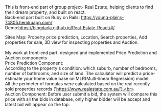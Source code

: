 This is front-end part of group project- Real Estate, helping clients to find their dream property, and built on react.<br>
Back-end part built on Ruby on Rails: https://young-plains-74805.herokuapp.com/ <br>
Demo:https://bingdarla.github.io/Real-Estate-React/#/<br>

Sites Map: Property price prediction, Location, Search properties, Add properties for sale, 3D view for inspecting properties and Auction.<br>
<br>
My work at front-end part: designed and implemented Price Prediction and Auction components <br>
Price Prediction Component: <br>
According to the property's condition: which suburb, number of bedrooms, number of bathrooms, and  size of land. The calculator will predict a price-estimate your home value base on MLR(Multi-linear Regression) model<br>
All the perimeter of formulas were calculated based on the real recently sold properties records ('https://www.realestate.com.au/').<br>
<br>
Auction Component: Before user submit a bid, the system will compare this price with all the bids in database, only higher bidder will be accept and latest bid will appear on the top.



